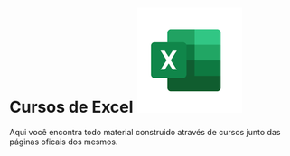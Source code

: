  # Cursos de Excel ![excel thumbnail](excel.png) 

Aqui você encontra todo material construido através de cursos junto das páginas oficais dos mesmos.
